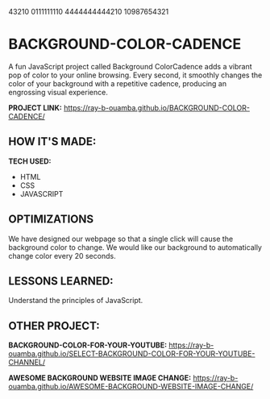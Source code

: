 43210  0111111110 4444444444210  10987654321
# BACKGROUND-COLOR-CADENCE

A fun JavaScript project called Background ColorCadence adds a vibrant pop of color to your online browsing. Every second, it smoothly changes the color of your background with a repetitive cadence, producing an engrossing visual experience.

**PROJECT LINK:**  https://ray-b-ouamba.github.io/BACKGROUND-COLOR-CADENCE/

## HOW IT'S MADE:

**TECH USED:** 
* HTML
* CSS
* JAVASCRIPT

## OPTIMIZATIONS
We have designed our webpage so that a single click will cause the background color to change.  We would like our background to automatically change color every 20 seconds.

## LESSONS LEARNED:
Understand the principles of JavaScript.

## OTHER PROJECT:
**BACKGROUND-COLOR-FOR-YOUR-YOUTUBE:** 
https://ray-b-ouamba.github.io/SELECT-BACKGROUND-COLOR-FOR-YOUR-YOUTUBE-CHANNEL/

**AWESOME BACKGROUND WEBSITE IMAGE CHANGE:** 
https://ray-b-ouamba.github.io/AWESOME-BACKGROUND-WEBSITE-IMAGE-CHANGE/
